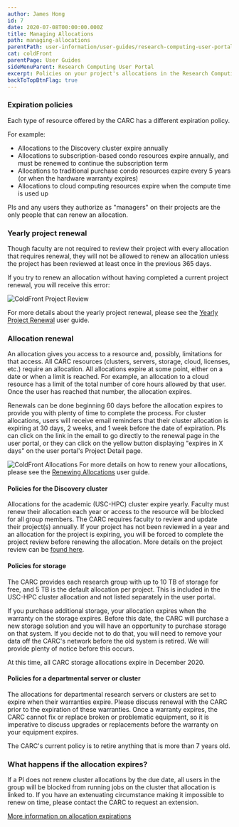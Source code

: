 ```yaml
---
author: James Hong
id: 7
date: 2020-07-08T00:00:00.000Z
title: Managing Allocations
path: managing-allocations
parentPath: user-information/user-guides/research-computing-user-portal
cat: coldFront
parentPage: User Guides
sideMenuParent: Research Computing User Portal
excerpt: Policies on your project's allocations in the Research Computing User Portal.
backToTopBtnFlag: true
---
```


### Expiration policies

Each type of resource offered by the CARC has a different expiration policy.

For example:
* Allocations to the Discovery cluster expire annually
* Allocations to subscription-based condo resources expire annually, and must be renewed to continue the subscription term
* Allocations to traditional purchase condo resources expire every 5 years (or when the hardware warranty expires)
* Allocations to cloud computing resources expire when the compute time is used up

PIs and any users they authorize as "managers" on their projects are the only people that can renew an allocation.  

### Yearly project renewal

Though faculty are not required to review their project with every allocation that requires renewal, they will not be allowed to renew an allocation unless the project has been reviewed at least once in the previous 365 days.

If you try to renew an allocation without having completed a current project renewal, you will receive this error:

![ColdFront Project Review](/images/coldfront_projectreviewnotification.png)

For more details about the yearly project renewal, please see the [Yearly Project Renewal](yearly-project-renewal) user guide.

### Allocation renewal

An allocation gives you access to a resource and, possibly, limitations for that access. All CARC resources (clusters, servers, storage, cloud, licenses, etc.) require an allocation.  All allocations expire at some point, either on a date or when a limit is reached. For example, an allocation to a cloud resource has a limit of the total number of core hours allowed by that user. Once the user has reached that number, the allocation expires.  

Renewals can be done beginning 60 days before the allocation expires to provide you with plenty of time to complete the process. For cluster allocations, users will receive email reminders that their cluster allocation is expiring at 30 days, 2 weeks, and 1 week before the date of expiration. PIs can click on the link in the email to go directly to the renewal page in the user portal, or they can click on the yellow button displaying "expires in X days" on the user portal's Project Detail page.

![ColdFront Allocations](/images/coldfront_allocation_overview2.png)
For more details on how to renew your allocations, please see the [Renewing Allocations](renew-allocation) user guide.

#### Policies for the Discovery cluster

Allocations for the academic (USC-HPC) cluster expire yearly.  Faculty must renew their allocation each year or access to the resource will be blocked for all group members. The CARC requires faculty to review and update their project(s) annually. If your project has not been reviewed in a year and an allocation for the project is expiring, you will be forced to complete the project review before renewing the allocation.  More details on the project review can be [found here](yearly-project-renewal).

#### Policies for storage

The CARC provides each research group with up to 10 TB of storage for free, and 5 TB is the default allocation per project. This is included in the USC-HPC cluster allocation and not listed separately in the user portal.

If you purchase additional storage, your allocation expires when the warranty on the storage expires. Before this date, the CARC will purchase a new storage solution and you will have an opportunity to purchase storage on that system. If you decide not to do that, you will need to remove your data off the CARC's network before the old system is retired.  We will provide plenty of notice before this occurs.

At this time, all CARC storage allocations expire in December 2020.

#### Policies for a departmental server or cluster

The allocations for departmental research servers or clusters are set to expire when their warranties expire.  Please discuss renewal with the CARC prior to the expiration of these warranties. Once a warranty expires, the CARC cannot fix or replace broken or problematic equipment, so it is imperative to discuss upgrades or replacements before the warranty on your equipment expires.

The CARC's current policy is to retire anything that is more than 7 years old.

### What happens if the allocation expires?

If a PI does not renew cluster allocations by the due date, all users in the group will be blocked from running jobs on the cluster that allocation is linked to. If you have an extenuating circumstance making it impossible to renew on time, please contact the CARC to request an extension.

[More information on allocation expirations](allocation-expiration)

